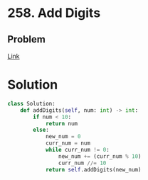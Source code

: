 # 258. Add Digits
## Problem
[Link](https://leetcode.com/problems/add-digits/)
# Solution
```python
class Solution:
    def addDigits(self, num: int) -> int:
        if num < 10:
            return num
        else:
            new_num = 0
            curr_num = num
            while curr_num != 0:
                new_num += (curr_num % 10)
                curr_num //= 10
            return self.addDigits(new_num)
```
